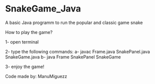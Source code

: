 # SnakeGame_Java
A basic Java programm to run the popular and classic game snake


How to play the game?


1- open terminal

2- type the following commands:
    a- javac Frame.java SnakePanel.java SnakeGame.java
    b- java Frame SnakePanel SnakeGame

3- enjoy the game!


Code made by: ManuMiguezz
